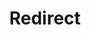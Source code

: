 ﻿---
layout: src/layouts/Redirect.astro
title: Redirect
redirect: https://octopus.com/docs/deployments/packages/delta-compression-for-package-transfers
pubDate:  2023-01-01
navSearch: false
navSitemap: false
navMenu: false
---
